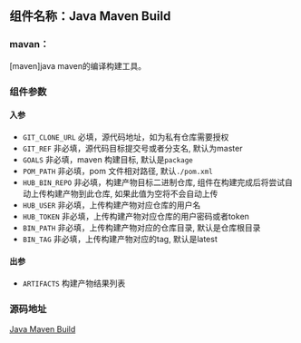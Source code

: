 ## 组件名称：Java Maven Build

### mavan：
[maven]java maven的编译构建工具。

### 组件参数
#### 入参
- `GIT_CLONE_URL` 必填，源代码地址，如为私有仓库需要授权
- `GIT_REF` 非必填，源代码目标提交号或者分支名, 默认为master
- `GOALS` 非必填，maven 构建目标, 默认是`package`
- `POM_PATH` 非必填，pom 文件相对路径, 默认`./pom.xml`
- `HUB_BIN_REPO` 非必填，构建产物目标二进制仓库, 组件在构建完成后将尝试自动上传构建产物到此仓库, 如果此值为空将不会自动上传
- `HUB_USER` 非必填，上传构建产物对应仓库的用户名
- `HUB_TOKEN` 非必填，上传构建产物对应仓库的用户密码或者token
- `BIN_PATH` 非必填，上传构建产物对应的仓库目录, 默认是仓库根目录
- `BIN_TAG` 非必填，上传构建产物对应的tag, 默认是latest

#### 出参
- `ARTIFACTS` 构建产物结果列表

### 源码地址

[Java Maven Build](https://github.com/tencentyun/workflow-components/tree/master/java/build/maven)
